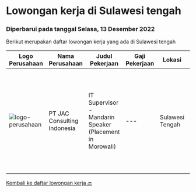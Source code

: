 
  # Lowongan kerja di Sulawesi tengah

  ### Diperbarui pada tanggal Selasa, 13 Desember 2022

  Berikut merupakan daftar lowongan kerja yang ada di Sulawesi tengah

  |Logo Perusahaan | Nama Perusahaan | Judul Pekerjaan | Gaji Pekerjaan | Lokasi | Deskripsi | Tanggal diunggah | Pranala |
  | -------------- | --------------- | --------------- | --------- | --------- | -------------- | ------- | ----------- |
  |![logo-perusahaan](https://image-service-cdn.seek.com.au/50fedf91f7fd688dcd9995a9d57073ea96a5a8cf/ee4dce1061f3f616224767ad58cb2fc751b8d2dc)|PT JAC Consulting Indonesia|IT Supervisor - Mandarin Speaker (Placement in Morowali)|---|Sulawesi Tengah|1. Bachelor degree, major in computer information system, preferred;2. Have experience in network management and maintenance;3. Be familiar with IT...|Kamis, 08 Desember 2022|https://www.jobstreet.co.id/id/job/it-supervisor-mandarin-speaker-placement-in-morowali-4136342?token=0~abe81df8-4929-4bf0-9fe2-89c2d377439d&sectionRank=1&jobId=jobstreet-id-job-4136342|


  [Kembali ke daftar lowongan kerja 🔙](../README.md#daftar-lowongan-kerja)
  